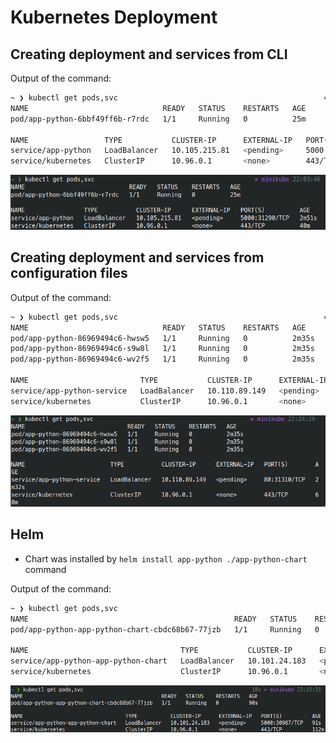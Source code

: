 # Kubernetes Deployment

## Creating deployment and services from CLI

Output of the command: 

```bash
~ ❯ kubectl get pods,svc                                              ⎈ minikube 22:03:46
NAME                              READY   STATUS    RESTARTS   AGE
pod/app-python-6bbf49ff6b-r7rdc   1/1     Running   0          25m

NAME                 TYPE           CLUSTER-IP      EXTERNAL-IP   PORT(S)          AGE
service/app-python   LoadBalancer   10.105.215.81   <pending>     5000:31290/TCP   2m51s
service/kubernetes   ClusterIP      10.96.0.1       <none>        443/TCP          40m
```

![](images/1.png)

## Creating deployment and services from configuration files

Output of the command:

```bash
~ ❯ kubectl get pods,svc                                              ⎈ minikube 22:24:26
NAME                              READY   STATUS    RESTARTS   AGE
pod/app-python-86969494c6-hwsw5   1/1     Running   0          2m35s
pod/app-python-86969494c6-s9w8l   1/1     Running   0          2m35s
pod/app-python-86969494c6-wv2f5   1/1     Running   0          2m35s

NAME                         TYPE           CLUSTER-IP      EXTERNAL-IP   PORT(S)        AGE
service/app-python-service   LoadBalancer   10.110.89.149   <pending>     80:31310/TCP   2m32s
service/kubernetes           ClusterIP      10.96.0.1       <none>        443/TCP        60m
```

![](images/2.png)

## Helm

* Chart was installed by `helm install app-python ./app-python-chart` command

Output of the command:

```bash
~ ❯ kubectl get pods,svc                                                        10s ⎈ minikube 23:15:51
NAME                                              READY   STATUS    RESTARTS   AGE
pod/app-python-app-python-chart-cbdc68b67-77jzb   1/1     Running   0          90s

NAME                                  TYPE           CLUSTER-IP      EXTERNAL-IP   PORT(S)          AGE
service/app-python-app-python-chart   LoadBalancer   10.101.24.183   <pending>     5000:30987/TCP   91s
service/kubernetes                    ClusterIP      10.96.0.1       <none>        443/TCP          112m
```

![](images/3.png)
